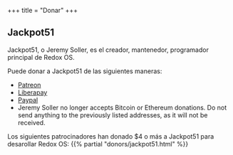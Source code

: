 +++
title = "Donar"
+++

## Jackpot51

Jackpot51, o Jeremy Soller, es el creador, mantenedor, programador principal de Redox OS.

Puede donar a Jackpot51 de las siguientes maneras:

- [Patreon](https://www.patreon.com/redox_os)
- [Liberapay](https://liberapay.com/redox_os)
- [Paypal](https://www.paypal.me/redoxos)
- Jeremy Soller no longer accepts Bitcoin or Ethereum donations. Do not send
  anything to the previously listed addresses, as it will not be received.

Los siguientes patrocinadores han donado $4 o más a Jackpot51 para desarollar Redox OS:
{{% partial "donors/jackpot51.html" %}}
